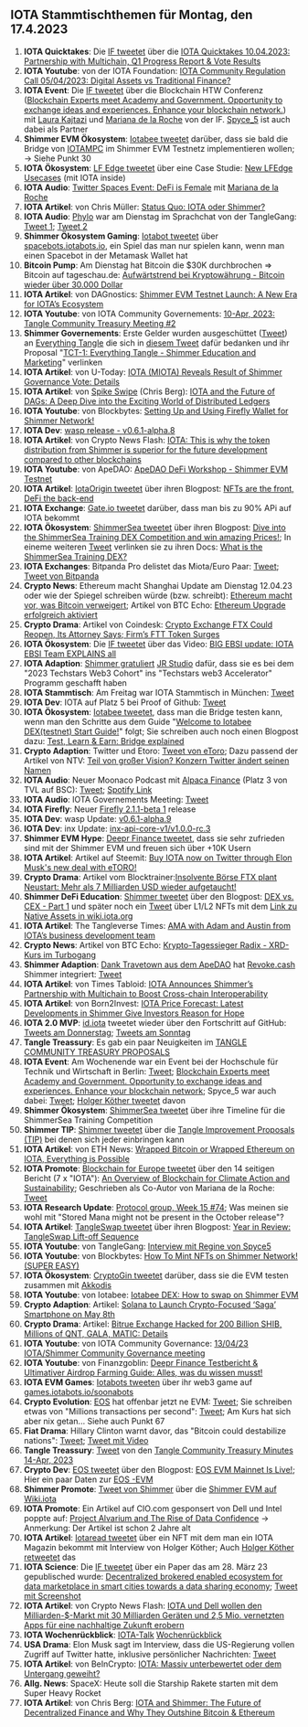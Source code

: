 ## IOTA Stammtischthemen für Montag, den 17.4.2023

1. **IOTA Quicktakes**: Die [IF tweetet]() über die [IOTA Quicktakes 10.04.2023: Partnership with Multichain, Q1 Progress Report & Vote Results](https://www.youtube.com/watch?v=S8_u-vmblKA)
2. **IOTA Youtube**: von der IOTA Foundation: [IOTA Community Regulation Call 05/04/2023: Digital Assets vs Traditional Finance?](https://www.youtube.com/watch?v=SQV9ACh_2fY)
3. **IOTA Event**: Die [IF tweetet](https://twitter.com/iota/status/1645849204256915457?s=20) über die Blockchain HTW Conferenz ([Blockchain Experts meet Academy and Government. Opportunity to exchange ideas and experiences. Enhance your blockchain network.](https://blockchainhtwkonferenz.com/#register)) mit [Laura Kajtazi](https://twitter.com/LauraKajtazi1) und [Mariana de la Roche](https://twitter.com/Marianadlrw) von der IF. [Spyce_5](https://twitter.com/SPYCE_5) ist auch dabei als Partner
4. **Shimmer EVM Ökosystem**: [Iotabee tweetet](https://twitter.com/iotabee/status/1645722114341711874?s=20) darüber, dass sie bald die Bridge von [IOTAMPC](https://twitter.com/iotampc) im Shimmer EVM Testnetz implementieren wollen; -> Siehe Punkt 30
5. **IOTA Ökosystem**: [LF Edge tweetet](https://twitter.com/LF_Edge/status/1645804937149030411?s=20) über eine Case Studie: [New LFEdge Usecases](https://www.lfedge.org/resources/case-studies/?hss_channel=tw-1085641282175741952) (mit IOTA inside)
6. **IOTA Audio**: [Twitter Spaces Event: DeFi is Female](https://twitter.com/Nightly_app/status/1645738922452963328?s=20) mit [Mariana de la Roche](https://twitter.com/Marianadlrw)
7. **IOTA Artikel**: von Chris Müller: [Status Quo: IOTA oder Shimmer?](https://medium.com/@IotaWeekly/status-quo-iota-oder-shimmer-7ae3cefddc6f)
8. **IOTA Audio**: [Phylo](https://twitter.com/PhyloIota) war am Dienstag im Sprachchat von der TangleGang: [Tweet 1](https://twitter.com/GangTangleTalk/status/1645706474721533956?s=20); [Tweet 2](https://twitter.com/GangTangleTalk/status/1646404998459269120?s=20)
9. **Shimmer Ökosystem Gaming**: [Iotabot tweetet](https://twitter.com/iotabots/status/1645660448790917120?s=20) über [spacebots.iotabots.io](https://spacebots.iotabots.io/), ein Spiel das man nur spielen kann, wenn man einen Spacebot in der Metamask Wallet hat
10. **Bitcoin Pump**: Am Dienstag hat Bitcoin die $30K durchbrochen => Bitcoin auf tageschau.de: [Aufwärtstrend bei Kryptowährung - Bitcoin wieder über 30.000 Dollar](https://www.tagesschau.de/wirtschaft/finanzen/bitcoin-kryptowaehrungen-krisenwaehrung-101.html)
11. **IOTA Artikel**: von DAGnostics: [Shimmer EVM Testnet Launch: A New Era for IOTA’s Ecosystem](https://medium.com/@dagnostics/shimmer-evm-testnet-launch-a-new-era-for-iotas-ecosystem-90dc1a4753d0)
12. **IOTA Youtube**: von IOTA Community Governements: [10-Apr, 2023: Tangle Community Treasury Meeting #2](https://www.youtube.com/watch?v=AA6aAnsh7D4)
13. **Shimmer Governements**: Erste Gelder wurden ausgeschüttet ([Tweet](https://twitter.com/TangleTreasury/status/1645474970384859161?s=20)) an [Everything Tangle](https://twitter.com/allthingstangle) die sich in [diesem Tweet](https://twitter.com/allthingstangle/status/1645517315692466176?s=20) dafür bedanken und ihr Proposal "[TCT-1: Everything Tangle - Shimmer Education and Marketing](https://www.tangletreasury.org/proposal-detailed?recordId=recHrMTgJztPSSFmo)" verlinken
14. **IOTA Artikel**: von U-Today: [IOTA (MIOTA) Reveals Result of Shimmer Governance Vote: Details](https://u.today/iota-miota-reveals-result-of-shimmer-governance-vote-details)
15. **IOTA Artikel**: von [Spike Swipe](https://twitter.com/SpikeSwipe) (Chris Berg): [IOTA and the Future of DAGs: A Deep Dive into the Exciting World of Distributed Ledgers](https://www.spikeswipe.com/post/iota-and-the-future-of-dags-a-deep-dive-into-the-exciting-world-of-distributed-ledgers)
16. **IOTA Youtube**: von Blockbytes: [Setting Up and Using Firefly Wallet for Shimmer Network!](https://www.youtube.com/watch?v=S8dUlr5oR24)
17. **IOTA Dev**: [wasp release - v0.6.1-alpha.8](https://github.com/iotaledger/wasp/releases/tag/v0.6.1-alpha.8)
18. **IOTA Artikel**: von Crypto News Flash: [IOTA: This is why the token distribution from Shimmer is superior for the future development compared to other blockchains](https://www.crypto-news-flash.com/de/iota-this-is-why-the-token-distribution-from-shimmer-is-superior-for-the-future-development-compared-to-other-blockchains/)
19. **IOTA Youtube**: von ApeDAO: [ApeDAO DeFi Workshop - Shimmer EVM Testnet](https://www.youtube.com/watch?v=8KirQskBPUQ)
20. **IOTA Artikel**: [IotaOrigin tweetet](https://twitter.com/origin_iota/status/1646208698564464640?s=20) über ihren Blogpost: [NFTs are the front, DeFi the back-end](https://medium.com/@iotaorigin/nfts-are-the-front-defi-the-back-end-ece03d0c338d)
21. **IOTA Exchange**: [Gate.io tweetet](https://twitter.com/GateEarn/status/1646061193025687552?s=20) darüber, dass man bis zu 90% APi auf IOTA bekommt
22. **IOTA Ökosystem**: [ShimmerSea tweetet](https://twitter.com/ShimmerSeaDEX/status/1646073776855982080?s=20) über ihren Blogpost: [Dive into the ShimmerSea Training DEX Competition and win amazing Prices!](https://medium.com/@shimmerseadefi/dive-into-the-shimmersea-training-dex-competition-and-win-amazing-prices-2ac05d53f832); In eineme weiteren [Tweet](https://twitter.com/ShimmerSeaDEX/status/1647842325572231169?s=20) verlinken sie zu ihren Docs: [What is the ShimmerSea Training DEX?](https://shimmersea.gitbook.io/shimmersea-training-dex-v1.0/welcome/what-is-the-shimmersea-training-dex)
23. **IOTA Exchanges**: Bitpanda Pro delistet das Miota/Euro Paar: [Tweet](https://twitter.com/cryptos4ever/status/1646192090957901824?s=20); [Tweet von Bitpanda](https://twitter.com/BitpandaPro/status/1646484307320483840?s=20)
24. **Crypto News**: Ethereum macht Shanghai Update am Dienstag 12.04.23 oder wie der Spiegel schreiben würde (bzw. schreibt): [Ethereum macht vor, was Bitcoin verweigert](https://www.spiegel.de/netzwelt/web/kryptowaehrungen-ethereum-macht-vor-was-bitcoin-verweigert-a-c564cc80-5650-45a8-874d-543bfa27632c); Artikel von BTC Echo: [Ethereum Upgrade erfolgreich aktiviert](https://www.btc-echo.de/schlagzeilen/ethereum-upgrade-erfolgreich-aktiviert-162585/)
25. **Crypto Drama**: Artikel von Coindesk: [Crypto Exchange FTX Could Reopen, Its Attorney Says; Firm’s FTT Token Surges](https://www.coindesk.com/business/2023/04/12/crypto-exchange-ftx-could-reopen-its-attorney-says-firms-ftt-token-surges/)
26. **IOTA Ökosystem**: Die [IF tweetet](https://twitter.com/iota/status/1646241787361755138?s=20) über das Video: [BIG EBSI update: IOTA EBSI Team EXPLAINS all](https://www.youtube.com/watch?v=MCRGNPdPIwQ)
27. **IOTA Adaption**: [Shimmer gratuliert](https://twitter.com/shimmernet/status/1646044402299617280?s=20) [JR Studio](https://twitter.com/JRStudio_) dafür, dass sie es bei dem "2023 Techstars Web3 Cohort" ins "Techstars web3 Accelerator" Programm geschafft haben
28. **IOTA Stammtisch**: Am Freitag war IOTA Stammtisch in München: [Tweet](https://twitter.com/IotaMunchen/status/1642910722496552962?s=20)
29. **IOTA Dev**: IOTA auf Platz 5 bei Proof of Github: [Tweet](https://twitter.com/ProofofGitHub/status/1646423006489587713?s=20)
30. **IOTA Ökosystem**: [Iotabee tweetet](https://twitter.com/iotabee/status/1646425349083856897?s=20), dass man die Bridge testen kann, wenn man den Schritte aus dem Guide "[Welcome to Iotabee DEX(testnet) Start Guide!](https://dexguide.iotabee.com/)" folgt; Sie schreiben auch noch einen Blogpost dazu: [Test, Learn & Earn: Bridge explained](https://medium.com/@iotabee/test-learn-earn-bridge-explained-db3d775484e1)
31. **Crypto Adaption**: Twitter und Etoro: [Tweet von eToro](https://twitter.com/eToro/status/1646430266401890304?s=20); Dazu passend der Artikel von NTV: [Teil von großer Vision? Konzern Twitter ändert seinen Namen](https://www.n-tv.de/wirtschaft/Konzern-Twitter-aendert-seinen-Namen-article24049370.html)
32. **IOTA Audio**: Neuer Moonaco Podcast mit [Alpaca Finance](https://defillama.com/protocol/alpaca-finance) (Platz 3 von TVL auf BSC): [Tweet](https://twitter.com/MoonacoPodcast/status/1646452891706638337?s=20); [Spotify Link](https://open.spotify.com/episode/6ZMF3M2WrqXIqEfDvxF15j?si=hUpV4KUUTOWLh7EYivUPTg&dd=1&nd=1)
33. **IOTA Audio**: IOTA Governements Meeting: [Tweet](https://twitter.com/PhyloIota/status/1646479927758446592?s=20)
34. **IOTA Firefly**: Neuer [Firefly 2.1.1-beta 1](https://github.com/iotaledger/firefly/releases/tag/desktop-2.1.1-beta-1) release
35. **IOTA Dev**: wasp Update: [v0.6.1-alpha.9](https://github.com/iotaledger/wasp/releases/tag/v0.6.1-alpha.9)
36. **IOTA Dev**: inx Update: [inx-api-core-v1/v1.0.0-rc.3](https://github.com/iotaledger/inx-api-core-v1/releases/tag/v1.0.0-rc.3)
37. **Shimmer EVM Hype**: [Deepr Finance tweetet](https://twitter.com/DeeprFinance/status/1646492298316742658?s=20), dass sie sehr zufrieden sind mit der Shimmer EVM und freuen sich über +10K Usern
38. **IOTA Artikel**: Artikel auf Steemit: [Buy IOTA now on Twitter through Elon Musk's new deal with eTORO!](https://steemit.com/iota/@uwe69/buy-iota-now-on-twitter-through-elon-musk-s-new-deal-with-etoro)
39. **Crypto Drama**: Artikel vom Blocktrainer:[Insolvente Börse FTX plant Neustart: Mehr als 7 Milliarden USD wieder aufgetaucht!](https://www.blocktrainer.de/ftx-vor-dem-neustart/)
40. **Shimmer DeFi Education**: [Shimmer tweetet](https://twitter.com/shimmernet/status/1646498479433293824?s=20) über den Blogpost: [DEX vs. CEX - Part 1](https://blog.shimmer.network/dex-vs-cex-part-1/) und später noch ein [Tweet](https://twitter.com/shimmernet/status/1646543774695260161?s=20) über L1/L2 NFTs mit dem [Link zu Native Assets in wiki.iota.org](https://wiki.iota.org/shimmer/learn/native-assets/)
41. **IOTA Artikel**: The Tangleverse Times: [AMA with Adam and Austin from IOTA’s business development team](https://medium.com/@iotacontentcreators/ama-with-adam-and-austin-from-iotas-business-development-team-6eb554b785ad)
42. **Crypto News**: Artikel von BTC Echo: [Krypto-Tagessieger Radix - XRD-Kurs im Turbogang](https://www.btc-echo.de/schlagzeilen/xrd-kurs-im-turbogang-162599/)
43. **Shimmer Adaption**: [Dank Travetown aus dem ApeDAO](https://twitter.com/iotapes/status/1646527237909540866?s=20) hat [Revoke.cash](https://twitter.com/RevokeCash) Shimmer integriert: [Tweet](https://twitter.com/RevokeCash/status/1646501326602338305?s=20)
44. **IOTA Artikel**: von Times Tabloid: [IOTA Announces Shimmer’s Partnership with Multichain to Boost Cross-chain Interoperability]()
45. **IOTA Artikel**: von Born2Invest: [IOTA Price Forecast: Latest Developments in Shimmer Give Investors Reason for Hope](https://born2invest.com/articles/iota-price-shimmer-investors-hope/)
46. **IOTA 2.0 MVP**: [id.iota](https://twitter.com/id_iota) tweetet wieder über den Fortschritt auf GitHub: [Tweets am Donnerstag](https://twitter.com/id_iota/status/1646609399681810432?s=20); [Tweets am Sonntag](https://twitter.com/id_iota/status/1647542581621030912?s=20)
47. **Tangle Treassury**: Es gab ein paar Neuigkeiten im [TANGLE COMMUNITY TREASURY PROPOSALS](https://www.tangletreasury.org/proposals)
48. **IOTA Event**: Am Wochenende war ein Event bei der Hochschule für Technik und Wirtschaft in Berlin: [Tweet](https://twitter.com/iota/status/1643916463470792705?s=20); [Blockchain Experts meet Academy and Government. Opportunity to exchange ideas and experiences. Enhance your blockchain network](https://blockchainhtwkonferenz.com/#register); Spyce_5 war auch dabei: [Tweet](https://twitter.com/SPYCE_5/status/1643963037219422209?s=20); [Holger Köther tweetet](https://twitter.com/HolgerKoether/status/1646790126553509888?s=20) davon
49. **Shimmer Ökosystem**: [ShimmerSea tweetet](https://twitter.com/ShimmerSeaDEX/status/1646755163120582658?s=20) über ihre Timeline für die ShimmerSea Training Competition
50. **Shimmer TIP**: [Shimmer tweetet](https://twitter.com/shimmernet/status/1646860860390776834?s=20) über die [Tangle Improvement Proposals (TIP)](https://wiki.iota.org/shimmer/tips/) bei denen sich jeder einbringen kann
51. **IOTA Artikel**: von ETH News: [Wrapped Bitcoin or Wrapped Ethereum on IOTA, Everything is Possible](https://www.ethnews.com/wrapped-bitcoin-or-wrapped-ethereum-on-iota-everything-is-possible/)
52. **IOTA Promote**: [Blockchain for Europe tweetet](https://twitter.com/BlockchainforEU/status/1646829153071558658?s=20) über den 14 seitigen Bericht (7 x "IOTA"): [An Overview of Blockchain for Climate Action and Sustainability](https://www.blockchain4europe.eu/wp-content/uploads/2023/04/An-Overview-of-Blockchain-for-Climate-Action-and-Sustainability-BC4EU-IOTA-April-2023.pdf); Geschrieben als Co-Autor von Mariana de la Roche: [Tweet](https://twitter.com/Marianadlrw/status/1646843801112043520?s=20)
53. **IOTA Research Update**: [Protocol group, Week 15 #74](https://github.com/iotaledger/research-updates/discussions/74); Was meinen sie wohl mit "Stored Mana might not be present in the October release"? 
54. **IOTA Artikel**: [TangleSwap tweetet](https://twitter.com/TangleSwap/status/1646792660005408776?s=20) über ihren Blogpost: [Year in Review: TangleSwap Lift-off Sequence](https://blog.tangleswap.exchange/year-in-review-bc580fdf84c3)
55. **IOTA Youtube**: von TangleGang: [Interview mit Regine von Spyce5](https://www.youtube.com/watch?v=IJNQfUWsksA)
56. **IOTA Youtube**: von Blockbytes: [How To Mint NFTs on Shimmer Network! (SUPER EASY)](https://www.youtube.com/watch?v=sE_EXP6WwlQ)
57. **IOTA Ökosystem**: [CryptoGin tweetet](https://twitter.com/Crypto_Gin21/status/1646903621479460866?s=20) darüber, dass sie die EVM testen zusammen mit [Akkodis](https://twitter.com/akkodis_global)
58. **IOTA Youtube**: von Iotabee: [Iotabee DEX: How to swap on Shimmer EVM](https://www.youtube.com/watch?v=uru79-W8VaE)
59. **Crypto Adaption**: Artikel: [Solana to Launch Crypto-Focused ‘Saga’ Smartphone on May 8th](https://watcher.guru/news/solana-to-launch-crypto-focused-saga-smartphone-on-may-8th)
60. **Crypto Drama**: Artikel: [Bitrue Exchange Hacked for 200 Billion SHIB, Millions of QNT, GALA, MATIC: Details](https://u.today/bitrue-exchange-hacked-for-200-billion-shib-millions-of-qnt-gala-matic-details)
61. **IOTA Youtube**: von IOTA Community Governance: [13/04/23 IOTA/Shimmer Community Governance meeting](https://www.youtube.com/watch?v=oY9IJ5c3WWI)
62. **IOTA Youtube**: von Finanzgoblin: [Deepr Finance Testbericht & Ultimativer Airdrop Farming Guide: Alles, was du wissen musst!](https://www.youtube.com/watch?v=5rQj0R2uFi8)
63. **IOTA EVM Games**: [Iotabots tweeten](https://twitter.com/iotabots/status/1646952431606013953?s=20) über ihr web3 game auf [games.iotabots.io/soonabots](http://games.iotabots.io/soonabots)
64. **Crypto Evolution**: [EOS](https://twitter.com/EOSnFoundation) hat offenbar jetzt ne EVM: [Tweet](https://twitter.com/everstake_pool/status/1646866113018380289?s=20); Sie schreiben etwas von "Millions transactions per second": [Tweet](https://twitter.com/everstake_pool/status/1646866576111534081?s=20); Am Kurs hat sich aber nix getan... Siehe auch Punkt 67
65. **Fiat Drama**: Hillary Clinton warnt davor, das "Bitcoin could destabilize nations": [Tweet](https://twitter.com/BitcoinNewsCom/status/1646941755353210901?s=20); [Tweet mit Video](https://twitter.com/ydemombynes/status/1647233630882656257?s=20)
66. **Tangle Treassury**: [Tweet](https://twitter.com/TangleTreasury/status/1646912002441322501?s=20) von den [Tangle Community Treasury Minutes 14-Apr, 2023](https://tangletreasury.notion.site/Tangle-Community-Treasury-Minutes-14-Apr-2023-85509272b5414f9596007e7e43cf62a3)
67. **Crypto Dev**: [EOS tweetet](https://twitter.com/EOSnFoundation/status/1646693958792146944?s=20) über den Blogpost: [EOS EVM Mainnet Is Live!](https://eosnetwork.com/blog/eos-evm-mainnet-is-live/); Hier ein paar Daten zur [EOS -EVM](https://eosnetwork.com/eos-evm/)
68. **Shimmer Promote**: [Tweet von Shimmer](https://twitter.com/shimmernet/status/1647177953262948353?s=20) über die [Shimmer EVM auf Wiki.iota](https://wiki.iota.org/shimmer/smart-contracts/guide/evm/introduction/)
69. **IOTA Promote**: Ein Artikel auf CIO.com gesponsert von Dell und Intel poppte auf: [Project Alvarium and The Rise of Data Confidence](https://www.cio.com/article/191705/project-alvarium-and-the-rise-of-data-confidence.html) -> Anmerkung: Der Artikel ist schon 2 Jahre alt
70. **IOTA Artikel**: [Iotaread tweetet](https://twitter.com/iotaread/status/1647266692219666433?s=20) über ein NFT mit dem man ein IOTA Magazin bekommt mit Interview von Holger Köther; Auch [Holger Köther retweetet](https://twitter.com/HolgerKoether/status/1647289968702660608?s=20) das
71. **IOTA Science**: Die [IF tweetet](https://twitter.com/iota/status/1647585638101794817?s=20) über ein Paper das am 28. März 23 gepublisched wurde: [Decentralized brokered enabled ecosystem for data marketplace in smart cities towards a data sharing economy](https://link.springer.com/article/10.1007/s10669-023-09907-0); [Tweet mit Screenshot](https://twitter.com/Vrom14286662/status/1647610807784468480?s=20)
72. **IOTA Artikel**: von Crypto News Flash: [IOTA und Dell wollen den Milliarden-$-Markt mit 30 Milliarden Geräten und 2,5 Mio. vernetzten Apps für eine nachhaltige Zukunft erobern](https://www.crypto-news-flash.com/de/iota-und-dell-wollen-den-milliarden-markt-mit-30-milliarden-geraeten-und-25-mio-vernetzten-apps-fuer-eine-nachhaltige-zukunft-erobern/)
73. **IOTA Wochenrückblick**: [IOTA-Talk](https://twitter.com/Iota_Talk_) [Wochenrückblick](https://www.iota-talk.com/index.php?article/280-wochenr%C3%BCckblick-vom-9-bis-15-april-2023/)
74. **USA Drama**: Elon Musk sagt im Interview, dass die US-Regierung vollen Zugriff auf Twitter hatte, inklusive persönlicher Nachrichten: [Tweet](https://twitter.com/WatcherGuru/status/1647686211090219010?s=20)
75. **IOTA Artikel**: von BeInCrypto: [IOTA: Massiv unterbewertet oder dem Untergang geweiht?](https://de.beincrypto.com/iota-massiv-unterbewertet-oder-dem-untergang-geweiht/)
76. **Allg. News**: SpaceX: Heute soll die Starship Rakete starten mit dem Super Heavy Rocket
77. **IOTA Artikel**: von Chris Berg: [IOTA and Shimmer: The Future of Decentralized Finance and Why They Outshine Bitcoin & Ethereum](https://www.spikeswipe.com/post/iota-and-shimmer-the-future-of-decentralized-finance-and-why-they-outshine-bitcoin-ethereum)



